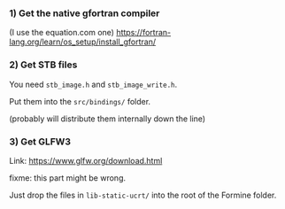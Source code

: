 ### 1) Get the native gfortran compiler

(I use the equation.com one)
https://fortran-lang.org/learn/os_setup/install_gfortran/

### 2) Get STB files

You need ``stb_image.h`` and ``stb_image_write.h``.

Put them into the ``src/bindings/`` folder.

(probably will distribute them internally down the line)

### 3) Get GLFW3

Link: https://www.glfw.org/download.html

fixme: this part might be wrong.

Just drop the files in ``lib-static-ucrt/`` into the root of the Formine folder.

